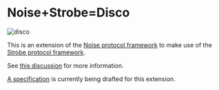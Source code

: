 # Noise+Strobe=Disco

![disco](http://i.imgur.com/4a9upuk.jpg)

This is an extension of the [Noise protocol framework](http://noiseprotocol.org/) to make use of the [Strobe protocol framework](https://strobe.sourceforge.io/).

See [this discussion](https://moderncrypto.org/mail-archive/noise/2017/001122.html) for more information.

[A specification](specification.md) is currently being drafted for this extension.
